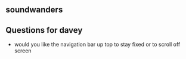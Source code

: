 ## soundwanders


## Questions for davey

- would you like the navigation bar up top to stay fixed or to scroll off screen